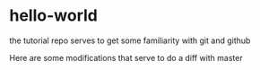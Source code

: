 # hello-world
the tutorial repo serves to get some familiarity with git and github

Here are some modifications that serve to do a diff with master
